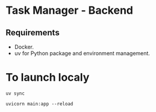 # Task Manager - Backend
## Requirements
* Docker.
* uv for Python package and environment management.

# To launch localy

```concole
uv sync

uvicorn main:app --reload 
```
